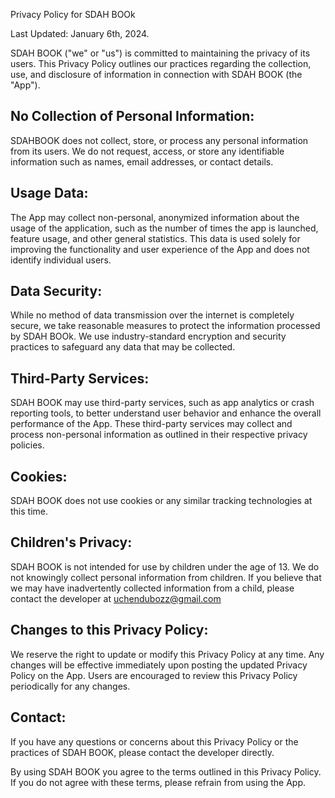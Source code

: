 
Privacy Policy for SDAH BOOk

Last Updated: January 6th, 2024.


SDAH BOOK ("we" or "us") is committed to maintaining the privacy of its users. This Privacy Policy outlines our practices regarding the collection, use, and disclosure of information in connection with SDAH BOOK (the "App").


## No Collection of Personal Information:

SDAHBOOK does not collect, store, or process any personal information from its users. We do not request, access, or store any identifiable information such as names, email addresses, or contact details.


## Usage Data:

The App may collect non-personal, anonymized information about the usage of the application, such as the number of times the app is launched, feature usage, and other general statistics. This data is used solely for improving the functionality and user experience of the App and does not identify individual users.

## Data Security:

While no method of data transmission over the internet is completely secure, we take reasonable measures to protect the information processed by SDAH BOOk. We use industry-standard encryption and security practices to safeguard any data that may be collected.

## Third-Party Services:

SDAH BOOK may use third-party services, such as app analytics or crash reporting tools, to better understand user behavior and enhance the overall performance of the App. These third-party services may collect and process non-personal information as outlined in their respective privacy policies.


## Cookies:
SDAH BOOK does not use cookies or any similar tracking technologies at this time.


## Children's Privacy:
SDAH BOOK is not intended for use by children under the age of 13. We do not knowingly collect personal information from children. If you believe that we may have inadvertently collected information from a child, please contact the developer at uchendubozz@gmail.com

## Changes to this Privacy Policy:
We reserve the right to update or modify this Privacy Policy at any time. Any changes will be effective immediately upon posting the updated Privacy Policy on the App. Users are encouraged to review this Privacy Policy periodically for any changes.


## Contact:
If you have any questions or concerns about this Privacy Policy or the practices of SDAH BOOK, please contact the developer directly.

By using SDAH BOOK you agree to the terms outlined in this Privacy Policy. If you do not agree with these terms, please refrain from using the App.